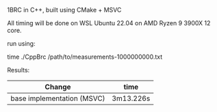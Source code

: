 
1BRC in C++, built using CMake + MSVC

All timing will be done on WSL Ubuntu 22.04 on AMD Ryzen 9 3900X 12 core.

run using: 

time ./CppBrc /path/to/measurements-1000000000.txt

Results:

 |         Change                                     |      time   | 
 |----------------------------------------------------|-------------|
 | base implementation (MSVC)                         | 3m13.226s   |